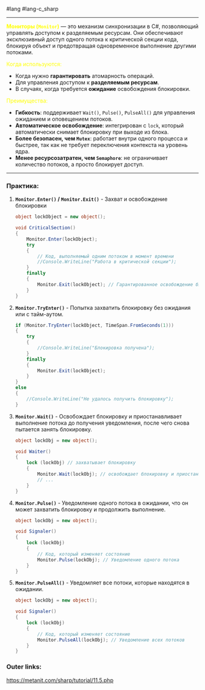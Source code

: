 #lang #lang-c_sharp 

---
**<font color="#ffff00">Мониторы (`Monitor`)</font>** — это механизм синхронизации в C#, позволяющий управлять доступом к разделяемым ресурсам. Они обеспечивают эксклюзивный доступ одного потока к критической секции кода, блокируя объект и предотвращая одновременное выполнение другими потоками.

<font color="#ffff00">Когда используются:</font>
- Когда нужно **гарантировать** атомарность операций.
- Для управления доступом к **разделяемым ресурсам**.
- В случаях, когда требуется **ожидание** освобождения блокировки.

<font color="#ffff00">Преимущества:</font>
- **Гибкость**: поддерживает `Wait()`, `Pulse()`, `PulseAll()` для управления ожиданием и оповещением потоков.
- **Автоматическое освобождение**: интегрирован с `lock`, который автоматически снимает блокировку при выходе из блока.
- **Более безопасен, чем `Mutex`**: работает внутри одного процесса и быстрее, так как не требует переключения контекста на уровень ядра.
- **Менее ресурсозатратен, чем `Semaphore`**: не ограничивает количество потоков, а просто блокирует доступ.

---
### Практика:

1. **`Monitor.Enter()` / `Monitor.Exit()`** - Захват и освобождение блокировки
	```csharp
	object lockObject = new object();
	
	void CriticalSection()
	{
	    Monitor.Enter(lockObject);
	    try
	    {
	        // Код, выполняемый одним потоком в момент времени
	        //Console.WriteLine("Работа в критической секции");
	    }
	    finally
	    {
	        Monitor.Exit(lockObject); // Гарантированное освобождение блокировки
	    }
	}
	```

2. **`Monitor.TryEnter()`** - Попытка захватить блокировку без ожидания или с тайм-аутом.
	```csharp
	if (Monitor.TryEnter(lockObject, TimeSpan.FromSeconds(1)))
	{
	    try
	    {
	        //Console.WriteLine("Блокировка получена");
	    }
	    finally
	    {
	        Monitor.Exit(lockObject);
	    }
	}
	else
	{
	    //Console.WriteLine("Не удалось получить блокировку");
	}
	```

3. **`Monitor.Wait()`** - Освобождает блокировку и приостанавливает выполнение потока до получения уведомления, после чего снова пытается занять блокировку.
	```csharp
	object lockObj = new object();
	
	void Waiter()
	{
	    lock (lockObj) // захватывает блокировку
	    {
	        Monitor.Wait(lockObj); // освобождает блокировку и приостанавливает выполнение потока.
	        // ...
	    }
	}
	```

4. **`Monitor.Pulse()`** - Уведомление одного потока в ожидании, что он может захватить блокировку и продолжить выполнение. 
	```csharp
	object lockObj = new object();
	
	void Signaler()
	{
	    lock (lockObj)
	    {
	        // Код, который изменяет состояние
	        Monitor.Pulse(lockObj); // Уведомление одного потока
	    }
	}
	```

5. **`Monitor.PulseAll()`** - Уведомляет все потоки, которые находятся в ожидании. 
	```csharp
	object lockObj = new object();
	
	void Signaler()
	{
	    lock (lockObj)
	    {
	        // Код, который изменяет состояние
	        Monitor.PulseAll(lockObj); // Уведомление всех потоков
	    }
	}
	```

### Outer links:
https://metanit.com/sharp/tutorial/11.5.php
